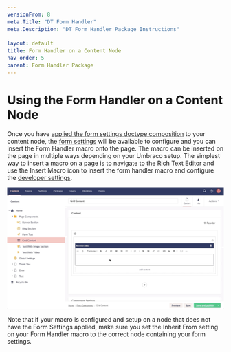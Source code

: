 ```yaml
---
versionFrom: 8
meta.Title: "DT Form Handler"
meta.Description: "DT Form Handler Package Instructions"

layout: default
title: Form Handler on a Content Node
nav_order: 5
parent: Form Handler Package
---
```


# Using the Form Handler on a Content Node

Once you have [applied the form settings doctype composition](Form-Handler/Doctype-Composition.html#applying-the-form-settings-doctype-composition) to your content node, the [form settings](Form-Handler/How-It-Works.html#form-settings-explained) will be available to configure and you can insert the Form Handler macro onto the page. The macro can be inserted on the page in multiple ways depending on your Umbraco setup. The simplest way to insert a macro on a page is to navigate to the Rich Text Editor and use the Insert Macro icon to insert the form handler macro and configure the [developer settings](Form-Handler/How-It-Works.html#developer-settings-explained).

![Insert Form Handler Macro In RTE](images/v8/insert-form-handler-macro-rte.gif)

Note that if your macro is configured and setup on a node that does not have the Form Settings applied, make sure you set the Inherit From setting on your Form Handler macro to the correct node containing your form settings.